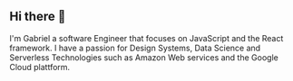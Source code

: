 ## Hi there 👋 
I'm Gabriel a software Engineer that focuses on JavaScript and the React framework. I have a passion for Design Systems, Data Science and Serverless Technologies such as Amazon Web services and the Google Cloud plattform. 

<!--
**gabrielgog/gabrielgog** is a ✨ _special_ ✨ repository because its `README.md` (this file) appears on your GitHub profile.



